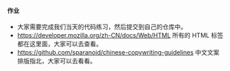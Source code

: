 #### 作业

- 大家需要完成我们当天的代码练习，然后提交到自己的仓库中。
- https://developer.mozilla.org/zh-CN/docs/Web/HTML 所有的 HTML 标签都在这里面，大家可以去查看。
- https://github.com/sparanoid/chinese-copywriting-guidelines 中文文案排版指北，大家可以去看看。